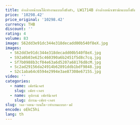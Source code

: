 ```yaml
---
title: อ่างล้างหน้าบนโต๊ะทำงานแบบกึ่งฝังตัว, LW1714B อ่างล้างหน้าเซรามิกแบบกึ่งฝัง
price: '10298.42'
price_original: '10298.42'
currency: THB
discount: ''
rating: 4
volume: 83
image: S62dd3e91dc344e318decadd00b540f8eX.jpg
images:
  - S62dd3e91dc344e318decadd00b540f8eX.jpg
  - S92a0b03e625c460390a6b2451f5d8c7cq.jpg
  - Sf7b0988b3cf04e63a6d5207a68176d8cM.jpg
  - Sc2ad29156da24914b62891ddb1bdf9848.jpg
  - S2c1aba64c6594e2994e3ae87308e6715S.jpg
video: ''
categories:
  - name: เฟอร์นิเจอร์
    slug: เฟอร-เจอร
  - name: อุปกรณ์ เฟอร์นิเจอร์
    slug: ปกรณ-เฟอร-เจอร
slug: างล-างหน-าบนโต-ะทำงานแบบก-งฝ
encode: oEkC5hi
lang: th
---
```

  